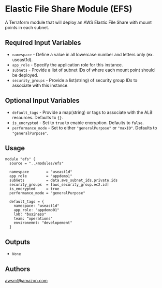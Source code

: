 Elastic File Share Module (EFS)
===========

A Terraform module that will deploy an AWS Elastic File Share with mount points in each subnet.

Required Input Variables
----------------------

- `namespace` - Define a value in all lowercase number and letters only (ex. useast1d).
- `app_role` - Specify the application role for this instance.
- `subnets` - Provide a list of subnet IDs of where each mount point should be deployed.
- `security_groups` - Provide a list(string) of security group IDs to associate with this instance.

Optional Input Variables
----------------------

- `default_tags` - Provide a map(string) or tags to associate with the ALB
resources. Defaults to `{}`.
- `is_encrypted` - Set to `true` to enable encryption. Defaults to `false`.
- `performance_mode` - Set to either `"generalPurpose"` or `"maxIO"`. Defaults to `"generalPurpose"`.

Usage
-----

```hcl
module "efs" {
  source = "../modules/efs"

  namespace        = "useast1d"
  app_role         = "appdemo1"
  subnets          = data.aws_subnet_ids.private.ids
  security_groups  = [aws_security_group.ec2.id]
  is_encrypted     = true
  performance_mode = "generalPurpose"

  default_tags = {
    namespace: "useast1d"
    app_role: "appdemo01"
    lob: "business"
    team: "operations"
    environemnt: "developement"
  }
```

Outputs
----------------------

- `None`

Authors
----------------------

awsml@amazon.com
